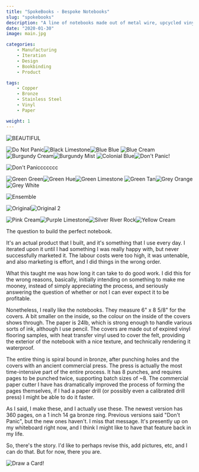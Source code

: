```yaml
---
title: "SpokeBooks - Bespoke Notebooks"
slug: "spokebooks"
description: "A line of notebooks made out of metal wire, upcycled vinyl flooring, and the golden ratio."
date: "2020-01-30"
image: main.jpg

categories:
    - Manufacturing
    - Iteration
    - Design
    - Bookbinding
    - Product

tags:
    - Copper
    - Bronze
    - Stainless Steel
    - Vinyl
    - Paper

weight: 1
---
```


![BEAUTIFUL](BEAUTIFUL.jpg)

![Do Not Panic](do-not-panic.jpg)![Black Limestone](black-limestone.jpg)![Blue Blue](blue-blue.jpg)
![Blue Cream](blue-cream.jpg)![Burgundy Cream](burgundy-cream.jpg)![Burgundy Mist](burgundy-mist.jpg)
![Colonial Blue](colonial-blue.jpg)![Don't Panic!](dontpanic.png)

![Don't Paniccccccc](dontpanicccc.jpg)

![Green Green](green-green.jpg)![Green Hue](green-hue.jpg)![Green Limestone](green-limestone.jpg)
![Green Tan](green-tan.jpg)![Grey Orange](grey-orange.jpg)![Grey White](grey-white.jpg)

![Ensemble](original-evolved-sketchy-guy.png)

![Original](original-shopify.png)![Original 2](original-shopify-2.png)

![Pink Cream](pink-cream.jpg)![Purple Limestone](purple-limestone)![Silver River Rock](silver-river-rock.jpg)![Yellow Cream](yellow-cream.jpg)

The question to build the perfect notebook.

It's an actual product that I built, and it's something that I use every day.
I iterated upon it until I had something I was really happy with, but never
successfully marketed it. The labour costs were too high, it was untenable, and
also marketing is effort, and I did things in the wrong order.

What this taught me was how long it can take to do good work. I did this for the
wrong reasons, basically, initially intending on something to make me mooney,
instead of simply appreciating the process, and seriously answering the question
of whether or not I can ever expect it to be profitable.

Nonetheless, I really like the notebooks. They measure 6" x 8 5/8" for the
covers. A bit smaller on the inside, so the colour on the inside of the covers
shows through. The paper is 24lb, which is strong enough to handle various sorts
of ink, although I use pencil. The covers are made out of expired vinyl flooring
samples, with heat transfer vinyl used to cover the felt, providing the exterior
of the notebook with a nice texture, and technically rendering it waterproof.

The entire thing is spiral bound in bronze, after punching holes and the covers with
an ancient commercial press. The press is actually the most time-intensive part
of the entire process. It has 8 punches, and requires pages to be punched twice,
supporting batch sizes of ~8. The commercial paper cutter I have has
dramatically improved the process of forming the pages themselves, if I had a
paper drill (or possibly even a calibrated drill press) I might be able to do it
faster.

As I said, I make these, and I actually use these. The newest version has 360
pages, on a 1 inch 14 ga bronze ring. Previous versions said "Don't Panic", but
the new ones haven't. I miss that message. It's presently up on my whiteboard
right now, and I think I might like to have that feature back in my life.

So, there's the story. I'd like to perhaps revise this, add pictures, etc, and I
can do that. But for now, there you are.

![Draw a Card!](spokebooks-cardd.jpg)
